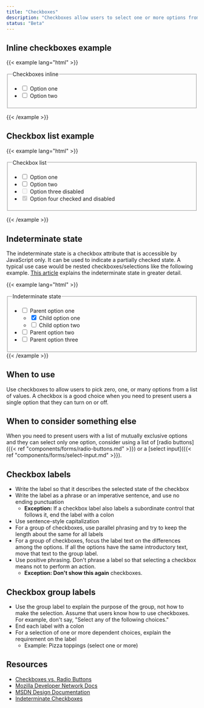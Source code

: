 ```yaml
---
title: "Checkboxes"
description: "Checkboxes allow users to select one or more options from a list of choices."
status: "Beta"
---
```

## Inline checkboxes example
{{< example lang="html" >}}<form>
    <fieldset>
        <legend class="sr-only">Checkboxes inline</legend>
        <ul class="rvt-inline-list">
            <li>
                <input type="checkbox" name="checkbox-demo" id="checkbox-1">
                <label for="checkbox-1" class="rvt-m-right-sm">Option one</label>
            </li>
            <li>
                <input type="checkbox" name="checkbox-demo" id="checkbox-2">
                <label for="checkbox-2">Option two</label>
            </li>
        </ul>
    </fieldset>
</form>
{{< /example >}}

## Checkbox list example
{{< example lang="html" >}}<form>
    <fieldset>
        <legend class="sr-only">Checkbox list</legend>
        <ul class="rvt-plain-list">
            <li>
                <input type="checkbox" name="checkbox-demo" id="checkbox-3">
                <label for="checkbox-3" class="rvt-m-right-sm">Option one</label>
            </li>
            <li>
                <input type="checkbox" name="checkbox-demo" id="checkbox-4">
                <label for="checkbox-4">Option two</label>
            </li>
            <li>
                <input type="checkbox" name="checkbox-demo" id="checkbox-4-disable" disabled>
                <label for="checkbox-4-disable">Option three disabled</label>
            </li>
            <li>
                <input type="checkbox" name="checkbox-demo" id="checkbox-5" disabled checked>
                <label for="checkbox-5">Option four checked and disabled</label>
            </li>
        </ul>
    </fieldset>
</form>
{{< /example >}}

## Indeterminate state
The indeterminate state is a checkbox attribute that is accessible by JavaScript only. It can be used to indicate a partially checked state. A typical use case would be nested checkboxes/selections like the following example. [This article](https://css-tricks.com/indeterminate-checkboxes/) explains the indeterminate state in greater detail.

{{< example lang="html" >}}<fieldset>
    <legend class="rvt-sr-only">Indeterminate state</legend>
    <ul class="rvt-plain-list">
        <li>
            <input type="checkbox" name="checkbox-demo" id="checkbox-indeterminate">
            <label for="checkbox-indeterminate">Parent option one</label>
            <ul class="rvt-plain-list rvt-p-left-lg">
                <li>
                    <input type="checkbox" name="checkbox-demo" id="checkbox-6-1" checked>
                    <label for="checkbox-6-1">Child option one</label>
                </li>
                <li>
                    <input type="checkbox" name="checkbox-demo" id="checkbox-6-2">
                    <label for="checkbox-6-2">Child option two</label>
                </li>
            </ul>
        </li>
        <li>
            <input type="checkbox" name="checkbox-demo" id="checkbox-7">
            <label for="checkbox-7">Parent option two</label>
        </li>
        <li>
            <input type="checkbox" name="checkbox-demo" id="checkbox-8">
            <label for="checkbox-8">Parent option three</label>
        </li>
    </ul>
</fieldset>
{{< /example >}}

## When to use
Use checkboxes to allow users to pick zero, one, or many options from a list of values. A checkbox is a good choice when you need to present users a single option that they can turn on or off.

## When to consider something else
When you need to present users with a list of mutually exclusive options and they can select only one option, consider using a list of [radio buttons]({{< ref "components/forms/radio-buttons.md" >}}) or a [select input]({{< ref "components/forms/select-input.md" >}}).

## Checkbox labels
- Write the label so that it describes the selected state of the checkbox
- Write the label as a phrase or an imperative sentence, and use no ending punctuation
  - **Exception:** If a checkbox label also labels a subordinate control that follows it, end the label with a colon
- Use sentence-style capitalization
- For a group of checkboxes, use parallel phrasing and try to keep the length about the same for all labels
- For a group of checkboxes, focus the label text on the differences among the options. If all the options have the same introductory text, move that text to the group label.
- Use positive phrasing. Don't phrase a label so that selecting a checkbox means not to perform an action.
  - **Exception: Don't show this again** checkboxes.

## Checkbox group labels
- Use the group label to explain the purpose of the group, not how to make the selection. Assume that users know how to use checkboxes. For example, don't say, "Select any of the following choices."
- End each label with a colon
- For a selection of one or more dependent choices, explain the requirement on the label
  - Example: Pizza toppings (select one or more)

## Resources
- [Checkboxes vs. Radio Buttons](https://www.nngroup.com/articles/checkboxes-vs-radio-buttons/)
- [Mozilla Developer Network Docs](https://developer.mozilla.org/en-US/docs/Web/HTML/Element/input/checkbox)
- [MSDN Design Documentation](https://msdn.microsoft.com/en-us/library/windows/desktop/dn742401.aspx)
- [Indeterminate Checkboxes](https://css-tricks.com/indeterminate-checkboxes/)
